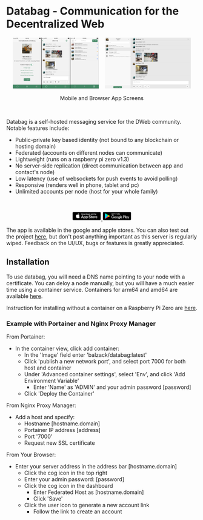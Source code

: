 # Databag - Communication for the Decentralized Web

<p align="center">
  <a href="#"><img src="/doc/mobile.png" width="45%"/></a>
  &nbsp;&nbsp;
  <a href="#"><img src="/doc/browser.png" width="45%"/></a>
</p>
<p align="center">
  Mobile and Browser App Screens
</p>
<br>

Databag is a self-hosted messaging service for the DWeb community. Notable features include:
- Public-private key based identity (not bound to any blockchain or hosting domain)
- Federated (accounts on different nodes can communicate)
- Lightweight (runs on a raspberry pi zero v1.3)
- No server-side replication (direct communication between app and contact's node)
- Low latency (use of websockets for push events to avoid polling)
- Responsive (renders well in phone, tablet and pc)
- Unlimited accounts per node (host for your whole family)

<br>
<p align="center">
  <a href="https://apps.apple.com/us/app/databag/id6443741428">
    <img src="/doc/astore.png" width="15%">
  </a>
  <a href="https://play.google.com/store/apps/details?id=com.databag">
    <img src="/doc/gplay.png" width="15%">
  </a>
</p>

The app is available in the google and apple stores. You can also test out the project [here](https://databag.coredb.org/#/create), but don't post anything important as this server is regularly wiped. Feedback on the UI/UX, bugs or features is greatly appreciated.

## Installation

To use databag, you will need a DNS name pointing to your node with a certificate. You can deloy a node manually, but you will have a much easier time using a container service. Containers for arm64 and amd64 are available [here](https://hub.docker.com/r/balzack/databag/tags). 

Instruction for installing without a container on a Raspberry Pi Zero are [here](/doc/pizero.md).

### Example with Portainer and Nginx Proxy Manager

From Portainer:
  - In the container view, click add container:
    - In the 'Image' field enter 'balzack/databag:latest'
    - Click 'publish a new network port', and select port 7000 for both host and container
    - Under 'Advanced container settings', select 'Env', and click 'Add Environment Variable'
      - Enter 'Name' as 'ADMIN' and your admin password [password]
    - Click 'Deploy the Container'

From Nginx Proxy Manager:
  - Add a host and specify:
    - Hostname [hostname.domain]
    - Portainer IP address [address]
    - Port '7000'
    - Request new SSL certificate

From Your Browser:
  - Enter your server address in the address bar [hostname.domain]
    - Click the cog icon in the top right
    - Enter your admin password: [password]
    - Click the cog icon in the dashboard
      - Enter Federated Host as [hostname.domain]
      - Click 'Save'
    - Click the user icon to generate a new account link
      - Follow the link to create an account
